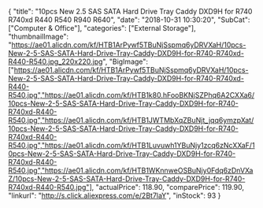 {
	"title": "10pcs  New 2.5  SAS SATA Hard Drive Tray Caddy DXD9H for R740 R740xd R440 R540 R940 R640",
	"date": "2018-10-31 10:30:20",
	"SubCat": ["Computer & Office"],
	"categories": ["External Storage"],
	"thumbnailImage": "https://ae01.alicdn.com/kf/HTB1ArPywf5TBuNjSspmq6yDRVXaH/10pcs-New-2-5-SAS-SATA-Hard-Drive-Tray-Caddy-DXD9H-for-R740-R740xd-R440-R540.jpg_220x220.jpg",
	"BigImage": ["https://ae01.alicdn.com/kf/HTB1ArPywf5TBuNjSspmq6yDRVXaH/10pcs-New-2-5-SAS-SATA-Hard-Drive-Tray-Caddy-DXD9H-for-R740-R740xd-R440-R540.jpg","https://ae01.alicdn.com/kf/HTB1k80.hFooBKNjSZPhq6A2CXXa6/10pcs-New-2-5-SAS-SATA-Hard-Drive-Tray-Caddy-DXD9H-for-R740-R740xd-R440-R540.jpg","https://ae01.alicdn.com/kf/HTB1JWTMbXqZBuNjt_jqq6ymzpXat/10pcs-New-2-5-SAS-SATA-Hard-Drive-Tray-Caddy-DXD9H-for-R740-R740xd-R440-R540.jpg","https://ae01.alicdn.com/kf/HTB1Luvuwh1YBuNjy1zcq6zNcXXaF/10pcs-New-2-5-SAS-SATA-Hard-Drive-Tray-Caddy-DXD9H-for-R740-R740xd-R440-R540.jpg","https://ae01.alicdn.com/kf/HTB1WKnnweOSBuNjy0Fdq6zDnVXaZ/10pcs-New-2-5-SAS-SATA-Hard-Drive-Tray-Caddy-DXD9H-for-R740-R740xd-R440-R540.jpg"],
	"actualPrice": 118.90,
	"comparePrice": 119.90,
	"linkurl": "http://s.click.aliexpress.com/e/2Bt7laY",
	"inStock": 93
}
